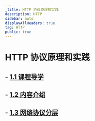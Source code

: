 ```yaml
---
_title: HTTP 协议原理和实践
description: HTTP
sidebar: auto
displayAllHeaders: true
tag: HTTP
public: true
---
```


#  HTTP 协议原理和实践

## - [1.1 课程导学](01.md)
## - [1.2 内容介绍](02.md)
## - [1.3 网络协议分层](03.md)